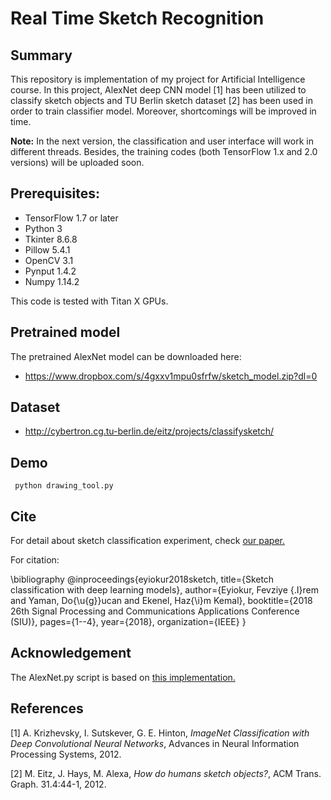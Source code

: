 # Real Time Sketch Recognition

## Summary

This repository is implementation of my project for Artificial Intelligence course. In this project, AlexNet deep CNN model [1] has been utilized to classify sketch objects and TU Berlin sketch dataset [2] has been used in order to train classifier model. Moreover, shortcomings will be improved in time.

**Note:** In the next version, the classification and user interface will work in different threads. Besides, the training codes (both TensorFlow 1.x and 2.0 versions) will be uploaded soon.

## Prerequisites:
- TensorFlow 1.7 or later
- Python 3
- Tkinter 8.6.8
- Pillow 5.4.1
- OpenCV 3.1
- Pynput 1.4.2
- Numpy 1.14.2

This code is tested with Titan X GPUs.

## Pretrained model

The pretrained AlexNet model can be downloaded here:
- https://www.dropbox.com/s/4gxxv1mpu0sfrfw/sketch_model.zip?dl=0

## Dataset
- http://cybertron.cg.tu-berlin.de/eitz/projects/classifysketch/

## Demo
```
 python drawing_tool.py 
```

## Cite

For detail about sketch classification experiment, check [our paper.](https://ieeexplore.ieee.org/abstract/document/8404417)

For citation:

\bibliography
@inproceedings{eyiokur2018sketch,
  title={Sketch classification with deep learning models},
  author={Eyiokur, Fevziye {\.I}rem and Yaman, Do{\u{g}}ucan and Ekenel, Haz{\i}m Kemal},
  booktitle={2018 26th Signal Processing and Communications Applications Conference (SIU)},
  pages={1--4},
  year={2018},
  organization={IEEE}
}


## Acknowledgement

The AlexNet.py script is based on [this implementation.](https://github.com/kratzert/finetune_alexnet_with_tensorflow/tree/5d751d62eb4d7149f4e3fd465febf8f07d4cea9d)

## References

[1] A. Krizhevsky, I. Sutskever, G. E. Hinton, *ImageNet Classification with Deep Convolutional Neural Networks*, Advances in Neural Information Processing Systems, 2012.

[2] M. Eitz, J. Hays, M. Alexa, *How do humans sketch objects?*, ACM Trans. Graph. 31.4:44-1, 2012.
